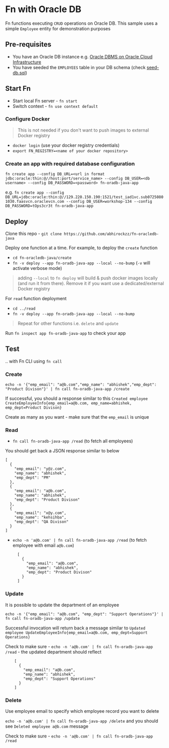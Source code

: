 # Fn with Oracle DB

Fn functions executing `CRUD` operations on Oracle DB. This sample uses a simple `Employee` entity for demonstration purposes 

## Pre-requisites

- You have an Oracle DB instance e.g. [Oracle DBMS on Oracle Cloud Infrastructure](https://docs.cloud.oracle.com/iaas/Content/Database/Concepts/databaseoverview.htm?tocpath=Services%7CDatabase%7C_____0)
- You have seeded the `EMPLOYEES` table in your DB schema (check [seed-db.sql](seed-db.sql))

## Start Fn

- Start local Fn server - `fn start`
- Switch context - `fn use context default`

### Configure Docker

> This is not needed if you don't want to push images to external Docker registry

- `docker login` (use your docker registry credentials)
- `export FN_REGISTRY=<name of your docker repository>`


### Create an app with required database configuration

`fn create app --config DB_URL=<url in format jdbc:oracle:thin:@//host:port/service_name> --config DB_USER=<db username> --config DB_PASSWORD=<password> fn-oradb-java-app` 

e.g. `fn create app --config DB_URL=jdbc:oracle:thin:@//129.220.150.190:1521/test_iad1vc.sub07250801030.faasvcn.oraclevcn.com --config DB_USER=workshop-134 --config DB_PASSWORD=tOps3cr3t fn-oradb-java-app`

## Deploy

Clone this repo - `git clone https://github.com/abhirockzz/fn-oracledb-java`

Deploy one function at a time. For example, to deploy the `create` function

- `cd fn-oracledb-java/create`
- `fn -v deploy --app fn-oradb-java-app --local --no-bump` (`-v` will activate verbose mode)

> adding `--local` to `fn deploy` will build & push docker images locally (and run it from there). Remove it if you want use a dedicated/external Docker registry

For `read` function deployment

- `cd ../read`
- `fn -v deploy --app fn-oradb-java-app --local --no-bump`

> Repeat for other functions i.e. `delete` and `update`

Run `fn inspect app fn-oradb-java-app` to check your app

## Test

.. with Fn CLI using `fn call`

### Create

`echo -n '{"emp_email": "a@b.com","emp_name": "abhishek","emp_dept": "Product Divison"}' | fn call fn-oradb-java-app /create`

If successful, you should a response similar to this `Created employee CreateEmployeeInfo{emp_email=a@b.com, emp_name=abhishek, emp_dept=Product Divison}`

Create as many as you want - make sure that the `emp_email` is unique

### Read

- `fn call fn-oradb-java-app /read` (to fetch all employees)

You should get back a JSON response similar to below

	[
	  {
	    "emp_email": "y@z.com",
	    "emp_name": "abhishek",
	    "emp_dept": "PM"
	  },
	  {
	    "emp_email": "a@b.com",
	    "emp_name": "abhishek",
	    "emp_dept": "Product Divison"
	  },
	  {
	    "emp_email": "x@y.com",
	    "emp_name": "kehsihba",
	    "emp_dept": "QA Divison"
	  }
	]

- `echo -n 'a@b.com' | fn call fn-oradb-java-app /read` (to fetch employee with email `a@b.com`)

		[
		  {
		    "emp_email": "a@b.com",
		    "emp_name": "abhishek",
		    "emp_dept": "Product Divison"
		  }
		]

### Update

It is possible to update the department of an employee

`echo -n '{"emp_email": "a@b.com", "emp_dept": "Support Operations"}' | fn call fn-oradb-java-app /update`

Successful invocation will return back a message similar to `Updated employee UpdateEmployeeInfo{emp_email=a@b.com, emp_dept=Support Operations}`

Check to make sure - `echo -n 'a@b.com' | fn call fn-oradb-java-app /read` - the updated department should reflect

		[
		  {
		    "emp_email": "a@b.com",
		    "emp_name": "abhishek",
		    "emp_dept": "Support Operations"
		  }
		]

### Delete

Use employee email to specify which employee record you want to delete

`echo -n 'a@b.com' | fn call fn-oradb-java-app /delete` and you should see `Deleted employee a@b.com` message

Check to make sure - `echo -n 'a@b.com' | fn call fn-oradb-java-app /read`
